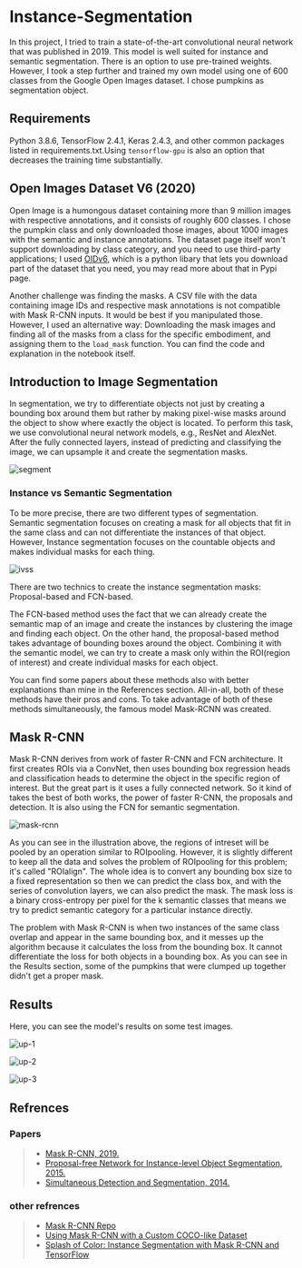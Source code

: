 # Instance-Segmentation
In this project, I tried to train a state-of-the-art convolutional neural network that was published in 2019. This model is well suited for instance and semantic segmentation. There is an option to use pre-trained weights. However, I took a step further and trained my own model using one of 600 classes from the Google Open Images dataset. I chose pumpkins as segmentation object. 


## Requirements

Python 3.8.6, TensorFlow 2.4.1, Keras 2.4.3, and other common packages listed in requirements.txt.Using `tensorflow-gpu` is also an option that decreases the training time substantially.


## Open Images Dataset V6 (2020)

Open Image is a humongous dataset containing more than 9 million images with respective annotations, and it consists of roughly 600 classes. I chose the pumpkin class and only downloaded those images, about 1000 images with the semantic and instance annotations. The dataset page itself won't support downloading by class category, and you need to use third-party applications; I used [OIDv6](https://pypi.org/project/oidv6/), which is a python libary that lets you download part of the dataset that you need, you may read more about that in Pypi page.

Another challenge was finding the masks. A CSV file with the data containing image IDs and respective mask annotations is not compatible with Mask R-CNN inputs. It would be best if you manipulated those. However, I used an alternative way: Downloading the mask images and finding all of the masks from a class for the specific embodiment, and assigning them to the `load_mask` function. You can find the code and explanation in the notebook itself.

## Introduction to Image Segmentation

In segmentation, we try to differentiate objects not just by creating a bounding box around them but rather by making pixel-wise masks around the object to show where exactly the object is located. To perform this task, we use convolutional neural network models, e.g., ResNet and AlexNet. After the fully connected layers, instead of predicting and classifying the image, we can upsample it and create the segmentation masks.

![segment](/images/segment.png)

### Instance vs Semantic Segmentation 
To be more precise, there are two different types of segmentation. Semantic segmentation focuses on creating a mask for all objects that fit in the same class and can not differentiate the instances of that object. However, Instance segmentation focuses on the countable objects and makes individual masks for each thing. 

![ivss](/images/ivss.webp)

There are two technics to create the instance segmentation masks: Proposal-based and FCN-based.

The FCN-based method uses the fact that we can already create the semantic map of an image and create the instances by clustering the image and finding each object.
On the other hand, the proposal-based method takes advantage of bounding boxes around the object. Combining it with the semantic model, we can try to create a mask only within the ROI(region of interest) and create individual masks for each object.

You can find some papers about these methods also with better explanations than mine in the References section. All-in-all, both of these methods have their pros and cons. To take advantage of both of these methods simultaneously, the famous model Mask-RCNN was created.


## Mask R-CNN

Mask R-CNN derives from work of faster R-CNN and FCN architecture. It first creates ROIs via a ConvNet, then uses bounding box regression heads and classification heads to determine the object in the specific region of interest. But the great part is it uses a fully connected network. So it kind of takes the best of both works, the power of faster R-CNN, the proposals and detection. It is also using the FCN for semantic segmentation.

![mask-rcnn](/images/rcnn.PNG)

As you can see in the illustration above, the regions of intreset will be pooled by an operation similar to ROIpooling. However, it is slightly different to keep all the data and solves the problem of ROIpooling for this problem; it's called "ROIalign". The whole idea is to convert any bounding box size to a fixed representation so then we can predict the class box, and with the series of convolution layers, we can also predict the mask.
The mask loss is a binary cross-entropy per pixel for the k semantic classes that means we try to predict semantic category for a particular instance directly.

The problem with Mask R-CNN is when two instances of the same class overlap and appear in the same bounding box, and it messes up the algorithm because it calculates the loss from the bounding box. It cannot differentiate the loss for both objects in a bounding box. As you can see in the Results section, some of the pumpkins that were clumped up together didn't get a proper mask.

## Results

Here, you can see the model's results on some test images.

![up-1](/images/up-1.jpg)

![up-2](/images/up-2.jpg)

![up-3](/images/up-3.jpg)


## Refrences

   ### Papers
   
> - [Mask R-CNN, 2019.](https://arxiv.org/pdf/1703.06870v3.pdf)
> - [Proposal-free Network for Instance-level Object Segmentation, 2015.](https://arxiv.org/pdf/1509.02636a)
> - [Simultaneous Detection and Segmentation, 2014.](https://arxiv.org/pdf/1407.1808)

  ### other refrences

> - [Mask R-CNN Repo](https://github.com/matterport/Mask_RCNN)
> - [Using Mask R-CNN with a Custom COCO-like Dataset](https://www.immersivelimit.com/tutorials/using-mask-r-cnn-on-custom-coco-like-dataset)
> - [Splash of Color: Instance Segmentation with Mask R-CNN and TensorFlow](https://engineering.matterport.com/splash-of-color-instance-segmentation-with-mask-r-cnn-and-tensorflow-7c761e238b46)

